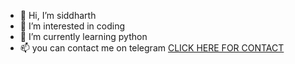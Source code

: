 - 👋 Hi, I’m siddharth
- 👀 I’m interested in coding
- 🌱 I’m currently learning python
- 📫 you can contact me on telegram 
[CLICK HERE FOR CONTACT](@owner_of_eagle_mafia)

<!---
Mafiasiddharth/Mafiasiddharth is a ✨ special ✨ repository because its `README.md` (this file) appears on your GitHub profile.
You can click the Preview link to take a look at your changes.
--->
